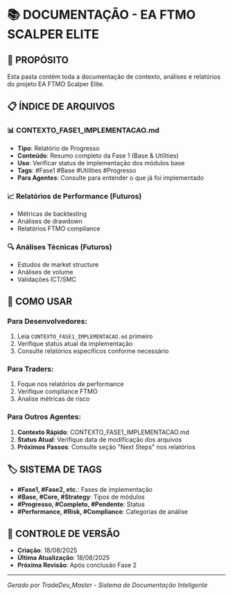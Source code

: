 # 📚 DOCUMENTAÇÃO - EA FTMO SCALPER ELITE

## 🎯 PROPÓSITO
Esta pasta contém toda a documentação de contexto, análises e relatórios do projeto EA FTMO Scalper Elite.

## 📋 ÍNDICE DE ARQUIVOS

### 📊 **CONTEXTO_FASE1_IMPLEMENTACAO.md**
- **Tipo**: Relatório de Progresso
- **Conteúdo**: Resumo completo da Fase 1 (Base & Utilities)
- **Uso**: Verificar status de implementação dos módulos base
- **Tags**: #Fase1 #Base #Utilities #Progresso
- **Para Agentes**: Consulte para entender o que já foi implementado

### 📈 **Relatórios de Performance** (Futuros)
- Métricas de backtesting
- Análises de drawdown
- Relatórios FTMO compliance

### 🔍 **Análises Técnicas** (Futuros)
- Estudos de market structure
- Análises de volume
- Validações ICT/SMC

## 🚀 COMO USAR

### Para Desenvolvedores:
1. Leia `CONTEXTO_FASE1_IMPLEMENTACAO.md` primeiro
2. Verifique status atual da implementação
3. Consulte relatórios específicos conforme necessário

### Para Traders:
1. Foque nos relatórios de performance
2. Verifique compliance FTMO
3. Analise métricas de risco

### Para Outros Agentes:
1. **Contexto Rápido**: CONTEXTO_FASE1_IMPLEMENTACAO.md
2. **Status Atual**: Verifique data de modificação dos arquivos
3. **Próximos Passos**: Consulte seção "Next Steps" nos relatórios

## 🏷️ SISTEMA DE TAGS

- **#Fase1, #Fase2, etc.**: Fases de implementação
- **#Base, #Core, #Strategy**: Tipos de módulos
- **#Progresso, #Completo, #Pendente**: Status
- **#Performance, #Risk, #Compliance**: Categorias de análise

## 📅 CONTROLE DE VERSÃO

- **Criação**: 18/08/2025
- **Última Atualização**: 18/08/2025
- **Próxima Revisão**: Após conclusão Fase 2

---
*Gerado por TradeDev_Master - Sistema de Documentação Inteligente*